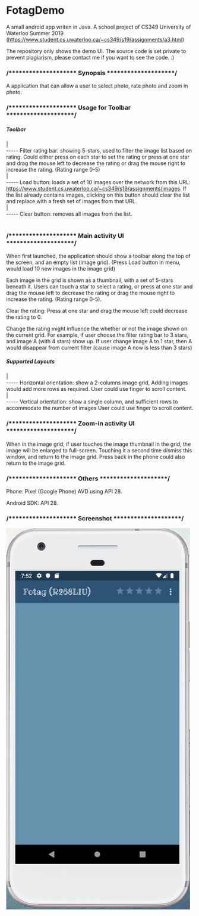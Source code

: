 # FotagDemo

A small android app writen in Java. A school project of CS349 University of Waterloo Summer 2019  (https://www.student.cs.uwaterloo.ca/~cs349/s19/assignments/a3.html)

The repository only shows the demo UI. The source code is set private to prevent plagiarism, please contact me if you want to see the code. :)

### /******************** Synopsis ********************/

A  application that can allow a user to select photo, rate photo and zoom in photo.


### /******************** Usage for Toolbar ********************/

##### Toolbar<br />
  |<br />
  ----- Filter rating bar: showing 5-stars, used to filter the image list based on rating. Could either press on each star to set the rating or press at one star and drag the mouse left to decrease the rating or drag the mouse right to increase the rating. (Rating range 0-5)<br />
  |<br />
  ----- Load button: loads a set of 10 images over the network from this URL: https://www.student.cs.uwaterloo.ca/~cs349/s19/assignments/images. If the list already contains images, clicking on this button should clear the list and replace with a fresh set of images from that URL.<br />
  |<br />
  ----- Clear button: removes all images from the list.<br />
  <br />

### /******************** Main activity UI ********************/

When first launched, the application should show a toolbar along the top of the screen, and an empty list (image grid).
(Press Load button in menu, would load 10 new images in the image grid)

Each image in the grid is shown as a thumbnail, with a set of 5-stars beneath it. Users can touch a star to select a rating, or press at one star and drag the mouse left to decrease the rating or drag the mouse right to increase the rating. (Rating range 0-5). 

Clear the rating: Press at one star and drag the mouse left could decrease the rating to 0.

Change the rating might influence the whether or not the image shown on the current grid. For example, if user choose the filter rating bar to 3 stars, and image A (with 4 stars) show up. If user change image A to 1 star, then A would disappear from current filter (cause image A now is less than 3 stars)


##### Supported Layouts<br />
  |<br />
  ----- Horizontal orientation: show a 2-columns image grid, Adding images would add more rows as required. User could use finger to scroll content.<br />
  |<br />
  ----- Vertical orientation: show a single column, and sufficient rows to accommodate the number of images User could use finger to scroll content.<br />


### /******************** Zoom-in activity UI ********************/

When in the image grid, if user touches the image thumbnail in the grid, the image will be enlarged to full-screen. Touching it a second time dismiss this window, and return to the image grid. Press back in the phone could also return to the image grid.



### /******************** Others ********************/

Phone: Pixel (Google Phone) AVD using API 28.

Android SDK: API 28.


### /******************** Screenshot ********************/
![Start](start.png)
